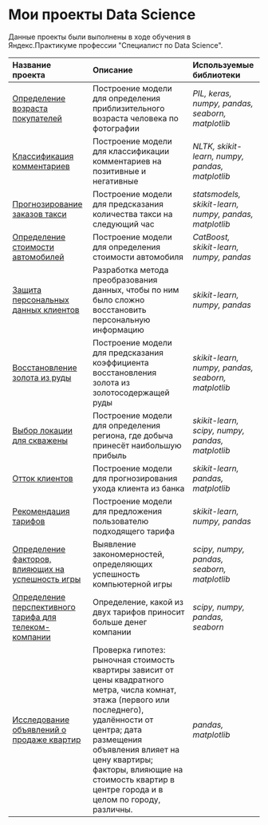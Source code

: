 # Мои проекты Data Science

Данные проекты были выполнены в ходе обучения в Яндекс.Практикуме профессии "Специалист по Data Science".

| Название проекта | Описание | Используемые библиотеки | 
| :---------------------- | :---------------------- | :---------------------- |
| [Определение возраста покупателей](age_of_buyers) | Построение модели для определения приблизительного возраста человека по фотографии| *PIL, keras, numpy, pandas, seaborn, matplotlib* |
| [Классификация комментариев](toxic_comments) | Построение модели для классификации комментариев на позитивные и негативные| *NLTK, skikit-learn, numpy, pandas, matplotlib* |
| [Прогнозирование заказов такси](taxi) | Построение модели для предсказания количества такси на следующий час| *statsmodels, skikit-learn, numpy, pandas, matplotlib* |
| [Определение стоимости автомобилей](taxi) | Построение модели для определения стоимости автомобиля| *CatBoost, skikit-learn, numpy, pandas* |
| [Защита персональных данных клиентов](insurance) | Разработка метода преобразования данных, чтобы по ним было сложно восстановить персональную информацию| *skikit-learn, numpy, pandas* |
| [Восстановление золота из руды](gold_recovery) | Построение модели для предсказания коэффициента восстановления золота из золотосодержащей руды| *skikit-learn, numpy, pandas, seaborn, matplotlib* |
| [Выбор локации для скважены](geo_data) | Построение модели для определения региона, где добыча принесёт наибольшую прибыль| *skikit-learn, scipy, numpy, pandas, matplotlib* |
| [Отток клиентов](churn) | Построение модели для прогнозирования ухода клиента из банка| *skikit-learn, pandas, matplotlib* |
| [Рекомендация тарифов](tariff) | Построение модели для предложения пользователю подходящего тарифа| *skikit-learn, numpy, pandas* |
| [Определение факторов, влияющих на успешность игры](games) | Выявление закономерностей, определяющих успешность компьютерной игры| *scipy, numpy, pandas, seaborn, matplotlib* |
| [Определение перспективного тарифа для телеком-компании](telekom) | Определение, какой из двух тарифов приносит больше денег компании| *scipy, numpy, pandas, seaborn* |
| [Исследование объявлений о продаже квартир](real_estate) | Проверка гипотез: рыночная стоимость квартиры зависит от цены квадратного метра, числа комнат, этажа (первого или последнего), удалённости от центра; дата размещения объявления влияет на цену квартиры; факторы, влияющие на стоимость квартир в центре города и в целом по городу, различны.| *pandas, matplotlib* |
